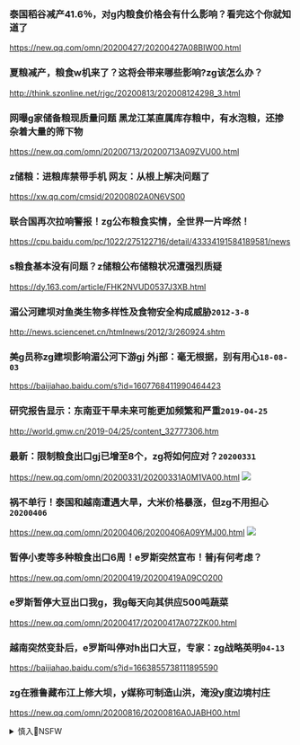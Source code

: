 ### 泰国稻谷减产41.6％，对g内粮食价格会有什么影响？看完这个你就知道了
https://new.qq.com/omn/20200427/20200427A08BIW00.html

### 夏粮减产，粮食w机来了？这将会带来哪些影响?zg该怎么办？
http://think.szonline.net/rjgc/20200813/202008124298_3.html

### 网曝g家储备粮现质量问题 黑龙江某直属库存粮中，有水泡粮，还掺杂着大量的筛下物
https://new.qq.com/omn/20200713/20200713A09ZVU00.html

### z储粮：进粮库禁带手机 网友：从根上解决问题了
https://xw.qq.com/cmsid/20200802A0N6VS00

### 联合国再次拉响警报！zg公布粮食实情，全世界一片哗然！
https://cpu.baidu.com/pc/1022/275122716/detail/43334191584189581/news

### s粮食基本没有问题？z储粮公布储粮状况遭强烈质疑
https://dy.163.com/article/FHK2NVUD0537J3XB.html

### 湄公河建坝对鱼类生物多样性及食物安全构成威胁`2012-3-8`
http://news.sciencenet.cn/htmlnews/2012/3/260924.shtm

### 美g员称zg建坝影响湄公河下游gj 外j部：毫无根据，别有用心`18-08-03`
https://baijiahao.baidu.com/s?id=1607768411990464423

### 研究报告显示：东南亚干旱未来可能更加频繁和严重`2019-04-25`
http://world.gmw.cn/2019-04/25/content_32777306.htm

### 最新：限制粮食出口gj已增至8个，zg将如何应对？`20200331`
https://new.qq.com/omn/20200331/20200331A0M1VA00.html
![](https://inews.gtimg.com/newsapp_bt/0/11516378667/1000)

### 祸不单行！泰国和越南遭遇大旱，大米价格暴涨，但zg不用担心`20200406`
https://new.qq.com/omn/20200406/20200406A09YMJ00.html
![](https://inews.gtimg.com/newsapp_bt/0/11544625330/1000)

### 暂停小麦等多种粮食出口6周！e罗斯突然宣布！普j有何考虑？
https://new.qq.com/omn/20200419/20200419A09CO200

### e罗斯暂停大豆出口我g，我g每天向其供应500吨蔬菜
https://new.qq.com/omn/20200417/20200417A072ZK00.html

### 越南突然变卦后，e罗斯叫停对h出口大豆，专家：zg战略英明`04-13`
https://baijiahao.baidu.com/s?id=1663855738111895590

### zg在雅鲁藏布江上修大坝，y媒称可制造山洪，淹没y度边境村庄
https://new.qq.com/omn/20200816/20200816A0JABH00.html

<details><summary>慎入🔞NSFW</summary>

Not Safe For Work
![](https://upload.wikimedia.org/wikipedia/commons/thumb/d/d3/Biohazard_Symbol_Specification.png/210px-Biohazard_Symbol_Specification.png)

<details><summary><b>风险自理Use At Your Own Risk🈲</summary>

### zgs科院：“十四w期末预计缺粮1.3亿吨
http://news.ifeng.com/c/7z0uDlaEEBm

</details>
</details>
